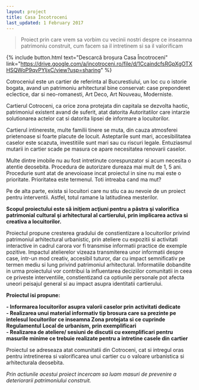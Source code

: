 ```yaml
---
layout: project
title: Casa Încotroceni
last_updated: 1 February 2017
---
```


> Proiect prin care vrem sa vorbim cu vecinii nostri despre ce inseamna patrimoniu construit, cum facem sa il intretinem si sa il valorificam

{% include button.html text="Descarcă broșura Casa Încotroceni" link="https://drive.google.com/a/incotroceni.ro/file/d/1CcaindcfsRGpXgOTXHSQWoP9qvPYljxC/view?usp=sharing" %}

Cotroceniul este un cartier de referinta al Bucurestiului, un loc cu o istorie bogata, avand un patrimoniu arhitectural bine conservat: case preponderet eclectice, dar si neo-romanesti, Art Deco, Art Nouveau, Moderniste.

Cartierul Cotroceni, ca orice zona protejata din capitala se dezvolta haotic, patrimoniul existent avand de suferit, atat datorita Autoritatilor care intarzie solutionarea actelor cat si datorita lipsei de informare a locuitorilor.

Cartierul intinereste, multe familii tinere se muta, din cauza atmosferei prietenoase si foarte placute de locuit. Asteptarile sunt mari, accesibilitatea caselor este scazuta, investitiile sunt mari sau cu riscuri legale. Entuziasmul mutarii in cartier scade pe masura ce apare necesitatea renovarii caselor.

Multe dintre imobile nu au fost intretinute corespunzator si acum necesita o atentie deosebita. Procedura de autorizare dureaza mai mult de 1, 5 ani. Procedurie sunt atat de anevoioase incat proiectul in sine nu mai este o prioritate. Prioritatea este termenul. Toti intreaba cand ma mut?

Pe de alta parte, exista si locuitori care nu stiu ca au nevoie de un proiect pentru interventii. Astfel, totul ramane la latitudinea mesterilor.

**Scopul proiectului este să iniţiem acţiuni pentru a păstra şi valorifica patrimonial cultural şi arhitectural al cartierului, prin implicarea activa si creativa a locuitorilor.**

Proiectul propune cresterea gradului de constientizare a locuitorilor privind patrimoniul arhitectural urbanistic, prin ateliere cu expozitii si activitati interactive in cadrul carora vor fi transmise informatii practice de exemple pozitive. Impactul atelierelor vizeaza transmiterea unor informatii despre case, intr-un mod creativ, accesibil tuturor, dar cu impact semnificativ pe termen mediu si lung privind patrimoniul arhitectural. Informatiile dobandite in urma proiectului vor contribui la influentarea deciziilor comunitatii in ceea ce priveste interventiile, constientizand ca optiunile personale pot afecta uneori peisajul general si au impact asupra identitatii cartierului.

**Proiectul isi propune:**

**- Informarea locuitorilor asupra valorii caselor prin activitati dedicate**  
**- Realizarea unui material informativ tip brosura care sa prezinte pe intelesul locuitorilor ce inseamna Zona protejata si ce cuprinde Regulamentul Local de urbanism, prin exemplificari**  
**- Realizarea de ateliere/ sesiuni de discutii cu exemplificari pentru masurile minime ce trebuie realizate pentru a intretine casele din cartier**  

Proiectul se adreseaza atat comunitatii din Cotroceni, cat si intregul oras pentru intretinerea si valorificarea unui cartier cu o valoare urbanistica si arhitecturala deosebita.

*Prin actiunile acestui proiect incercam sa luam masuri de prevenire a deteriorarii patrimoniului construit.*
